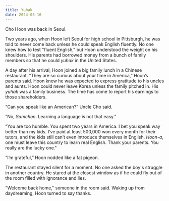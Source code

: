 ```yaml
---
title: Yuhak
date: 2024-03-16
---
```


Cho Hoon was back in Seoul.

Two years ago, when Hoon left Seoul for high school in Pittsburgh, he was told to never come back unless he could speak English fluently. No one knew how to test "fluent English," but Hoon understood the weight on his shoulders. His parents had borrowed money from a bunch of family members so that he could *yuhak* in the United States.

A day after his arrival, Hoon joined a big family lunch in a Chinese restaurant. “They are so curious about your time in America,” Hoon’s parents said. Hoon knew he was expected to express gratitude to his uncles and aunts. Hoon could never leave Korea unless the family pitched in. His *yuhak* was a family business. The time has come to report his earnings to those shareholders.

“Can you speak like an American?” Uncle Cho said.

“No, *Samchon*. Learning a language is not that easy."

“You are too humble. You spent two years in America. I bet you speak way better than my kids. I’ve paid at least 500,000 won every month for their tutors, and the kids still can’t even introduce themselves in English. *Hoon-a*, one must leave this country to learn real English. Thank your parents. You really are the lucky one."

“I’m grateful,” Hoon nodded like a fat pigeon. 

The restaurant stayed silent for a moment. No one asked the boy's struggle in another country. He stared at the closest window as if he could fly out of the room filled with ignorance and lies.

"Welcome back home," someone in the room said. Waking up from daydreaming, Hoon turned to say thanks.